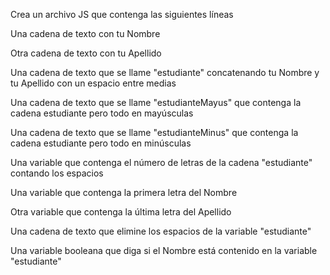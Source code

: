 Crea un archivo JS que contenga las siguientes líneas

Una cadena de texto con tu Nombre

Otra cadena de texto con tu Apellido

Una cadena de texto que se llame "estudiante" concatenando tu Nombre y tu Apellido con un espacio entre medias

Una cadena de texto que se llame "estudianteMayus" que contenga la cadena estudiante pero todo en mayúsculas

Una cadena de texto que se llame "estudianteMinus" que contenga la cadena estudiante pero todo en minúsculas

Una variable que contenga el número de letras de la cadena "estudiante" contando los espacios

Una variable que contenga la primera letra del Nombre

Otra variable que contenga la última letra del Apellido

Una cadena de texto que elimine los espacios de la variable "estudiante"

Una variable booleana que diga si el Nombre está contenido en la variable "estudiante"
